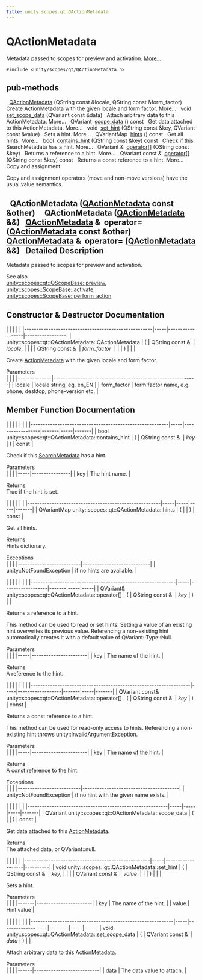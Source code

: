 ```yaml
---
Title: unity.scopes.qt.QActionMetadata
---
```

        
QActionMetadata
===============

Metadata passed to scopes for preview and activation. [More...](#details)

`#include <unity/scopes/qt/QActionMetadata.h>`

pub-methods
------------------------------------------------------

 
<a href="#acc36c52fac186af3571cb29745d3981c">QActionMetadata</a> (QString const &locale, QString const &form\_factor)
 
Create ActionMetadata with the given locale and form factor. More...
 
void 
<a href="#a5913d97d109db7b2e4596bc1b3f53ed1">set_scope_data</a> (QVariant const &data)
 
Attach arbitrary data to this ActionMetadata. More...
 
QVariant 
<a href="#ae1103e2a369e300f05f8fd3dea8020f7">scope_data</a> () const
 
Get data attached to this ActionMetadata. More...
 
void 
<a href="#ab2b595bf273926b0bc5a00df98ff38e1">set_hint</a> (QString const &key, QVariant const &value)
 
Sets a hint. More...
 
QVariantMap 
<a href="#a62be4635a002af1c69cb9a105009a6c2">hints</a> () const
 
Get all hints. More...
 
bool 
<a href="#a9016175d5f8ffe9725d95a68b1939553">contains_hint</a> (QString const &key) const
 
Check if this SearchMetadata has a hint. More...
 
QVariant & 
<a href="#a666efb6091fba93a007736ffe1487c82">operator[]</a> (QString const &key)
 
Returns a reference to a hint. More...
 
QVariant const & 
<a href="#a607f33913139706424e925dac02a1a3d">operator[]</a> (QString const &key) const
 
Returns a const reference to a hint. More...
 
Copy and assignment

Copy and assignment operators (move and non-move versions) have the usual value semantics.

 
**QActionMetadata** (<a href="index.html">QActionMetadata</a> const &other)
 
 
**QActionMetadata** (<a href="index.html">QActionMetadata</a> &&)
 
<a href="index.html">QActionMetadata</a> & 
**operator=** (<a href="index.html">QActionMetadata</a> const &other)
 
<a href="index.html">QActionMetadata</a> & 
**operator=** (<a href="index.html">QActionMetadata</a> &&)
 
<span id="details"></span>
Detailed Description
--------------------

Metadata passed to scopes for preview and activation.

See also  
<a href="unity.scopes.qt.QScopeBase.md#afdedf1ba41623c1ac060ecc4b014f67f">unity::scopes::qt::QScopeBase::preview</a>, <a href="unity.scopes.ScopeBase.md#a49a0b9ada0eeb4c71e6a2181c3d8c9e7" title="Called by the scopes runtime when a scope needs to respond to a result activation request...">unity::scopes::ScopeBase::activate</a>, <a href="unity.scopes.ScopeBase.md#a2f4d476fa790349c9a7de52be3232d11" title="Invoked when a scope is requested to handle a preview action. ">unity::scopes::ScopeBase::perform_action</a>

Constructor & Destructor Documentation
--------------------------------------

<span id="acc36c52fac186af3571cb29745d3981c" class="anchor"></span>
|                                                     |     |                  |                 |
|-----------------------------------------------------|-----|------------------|-----------------|
| unity::scopes::qt::QActionMetadata::QActionMetadata | (   | QString const &  | *locale*,       |
|                                                     |     | QString const &  | *form\_factor*  |
|                                                     | )   |                  |                 |

Create <a href="unity.scopes.ActionMetadata.md" title="Metadata passed to scopes for preview and activation. ">ActionMetadata</a> with the given locale and form factor.

Parameters  
|              |                                                           |
|--------------|-----------------------------------------------------------|
| locale       | locale string, eg. en\_EN                                 |
| form\_factor | form factor name, e.g. phone, desktop, phone-version etc. |

Member Function Documentation
-----------------------------

<span id="a9016175d5f8ffe9725d95a68b1939553" class="anchor"></span>
|                                                         |     |                  |       |     |       |
|---------------------------------------------------------|-----|------------------|-------|-----|-------|
| bool unity::scopes::qt::QActionMetadata::contains\_hint | (   | QString const &  | *key* | )   | const |

Check if this <a href="unity.scopes.SearchMetadata.md" title="Metadata passed with search requests. ">SearchMetadata</a> has a hint.

Parameters  
|     |                |
|-----|----------------|
| key | The hint name. |

<!-- -->

Returns  
True if the hint is set.

<span id="a62be4635a002af1c69cb9a105009a6c2" class="anchor"></span>
|                                                       |     |     |     |       |
|-------------------------------------------------------|-----|-----|-----|-------|
| QVariantMap unity::scopes::qt::QActionMetadata::hints | (   |     | )   | const |

Get all hints.

Returns  
Hints dictionary.

<!-- -->

Exceptions  
|                          |                            |
|--------------------------|----------------------------|
| unity::NotFoundException | if no hints are available. |

<span id="a666efb6091fba93a007736ffe1487c82" class="anchor"></span>
|                                                            |     |                  |       |     |     |
|------------------------------------------------------------|-----|------------------|-------|-----|-----|
| QVariant& unity::scopes::qt::QActionMetadata::operator\[\] | (   | QString const &  | *key* | )   |     |

Returns a reference to a hint.

This method can be used to read or set hints. Setting a value of an existing hint overwrites its previous value. Referencing a non-existing hint automatically creates it with a default value of QVariant::Type::Null.

Parameters  
|     |                       |
|-----|-----------------------|
| key | The name of the hint. |

<!-- -->

Returns  
A reference to the hint.

<span id="a607f33913139706424e925dac02a1a3d" class="anchor"></span>
|                                                                  |     |                  |       |     |       |
|------------------------------------------------------------------|-----|------------------|-------|-----|-------|
| QVariant const& unity::scopes::qt::QActionMetadata::operator\[\] | (   | QString const &  | *key* | )   | const |

Returns a const reference to a hint.

This method can be used for read-only access to hints. Referencing a non-existing hint throws unity::InvalidArgumentException.

Parameters  
|     |                       |
|-----|-----------------------|
| key | The name of the hint. |

<!-- -->

Returns  
A const reference to the hint.

<!-- -->

Exceptions  
|                          |                                        |
|--------------------------|----------------------------------------|
| unity::NotFoundException | if no hint with the given name exists. |

<span id="ae1103e2a369e300f05f8fd3dea8020f7" class="anchor"></span>
|                                                          |     |     |     |       |
|----------------------------------------------------------|-----|-----|-----|-------|
| QVariant unity::scopes::qt::QActionMetadata::scope\_data | (   |     | )   | const |

Get data attached to this <a href="unity.scopes.ActionMetadata.md" title="Metadata passed to scopes for preview and activation. ">ActionMetadata</a>.

Returns  
The attached data, or QVariant::null.

<span id="ab2b595bf273926b0bc5a00df98ff38e1" class="anchor"></span>
|                                                    |     |                   |          |
|----------------------------------------------------|-----|-------------------|----------|
| void unity::scopes::qt::QActionMetadata::set\_hint | (   | QString const &   | *key*,   |
|                                                    |     | QVariant const &  | *value*  |
|                                                    | )   |                   |          |

Sets a hint.

Parameters  
|       |                       |
|-------|-----------------------|
| key   | The name of the hint. |
| value | Hint value            |

<span id="a5913d97d109db7b2e4596bc1b3f53ed1" class="anchor"></span>
|                                                           |     |                   |        |     |     |
|-----------------------------------------------------------|-----|-------------------|--------|-----|-----|
| void unity::scopes::qt::QActionMetadata::set\_scope\_data | (   | QVariant const &  | *data* | )   |     |

Attach arbitrary data to this <a href="unity.scopes.ActionMetadata.md" title="Metadata passed to scopes for preview and activation. ">ActionMetadata</a>.

Parameters  
|      |                           |
|------|---------------------------|
| data | The data value to attach. |


